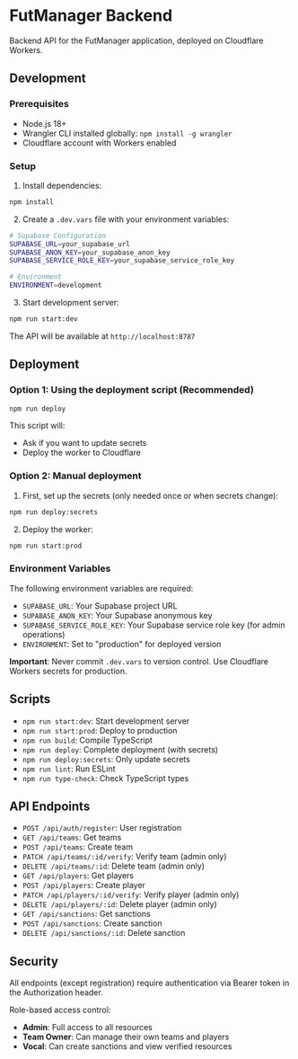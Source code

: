 # FutManager Backend

Backend API for the FutManager application, deployed on Cloudflare Workers.

## Development

### Prerequisites
- Node.js 18+
- Wrangler CLI installed globally: `npm install -g wrangler`
- Cloudflare account with Workers enabled

### Setup

1. Install dependencies:
```bash
npm install
```

2. Create a `.dev.vars` file with your environment variables:
```bash
# Supabase Configuration
SUPABASE_URL=your_supabase_url
SUPABASE_ANON_KEY=your_supabase_anon_key
SUPABASE_SERVICE_ROLE_KEY=your_supabase_service_role_key

# Environment
ENVIRONMENT=development
```

3. Start development server:
```bash
npm run start:dev
```

The API will be available at `http://localhost:8787`

## Deployment

### Option 1: Using the deployment script (Recommended)
```bash
npm run deploy
```

This script will:
- Ask if you want to update secrets
- Deploy the worker to Cloudflare

### Option 2: Manual deployment

1. First, set up the secrets (only needed once or when secrets change):
```bash
npm run deploy:secrets
```

2. Deploy the worker:
```bash
npm run start:prod
```

### Environment Variables

The following environment variables are required:

- `SUPABASE_URL`: Your Supabase project URL
- `SUPABASE_ANON_KEY`: Your Supabase anonymous key
- `SUPABASE_SERVICE_ROLE_KEY`: Your Supabase service role key (for admin operations)
- `ENVIRONMENT`: Set to "production" for deployed version

**Important**: Never commit `.dev.vars` to version control. Use Cloudflare Workers secrets for production.

## Scripts

- `npm run start:dev`: Start development server
- `npm run start:prod`: Deploy to production
- `npm run build`: Compile TypeScript
- `npm run deploy`: Complete deployment (with secrets)
- `npm run deploy:secrets`: Only update secrets
- `npm run lint`: Run ESLint
- `npm run type-check`: Check TypeScript types

## API Endpoints

- `POST /api/auth/register`: User registration
- `GET /api/teams`: Get teams
- `POST /api/teams`: Create team
- `PATCH /api/teams/:id/verify`: Verify team (admin only)
- `DELETE /api/teams/:id`: Delete team (admin only)
- `GET /api/players`: Get players
- `POST /api/players`: Create player
- `PATCH /api/players/:id/verify`: Verify player (admin only)
- `DELETE /api/players/:id`: Delete player (admin only)
- `GET /api/sanctions`: Get sanctions
- `POST /api/sanctions`: Create sanction
- `DELETE /api/sanctions/:id`: Delete sanction

## Security

All endpoints (except registration) require authentication via Bearer token in the Authorization header.

Role-based access control:
- **Admin**: Full access to all resources
- **Team Owner**: Can manage their own teams and players
- **Vocal**: Can create sanctions and view verified resources
